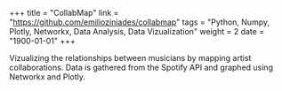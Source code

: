 +++
title = "CollabMap"
link = "https://github.com/emilioziniades/collabmap"
tags = "Python, Numpy, Plotly, Networkx, Data Analysis, Data Vizualization"
weight = 2
date = "1900-01-01"
+++

Vizualizing the relationships between musicians by mapping artist collaborations. Data is gathered from the Spotify API and graphed using Networkx and Plotly.
